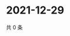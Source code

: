 # 2021-12-29

共 0 条

<!-- BEGIN WEIBO -->
<!-- 最后更新时间 Wed Dec 29 2021 19:12:23 GMT+0800 (China Standard Time) -->

<!-- END WEIBO -->
